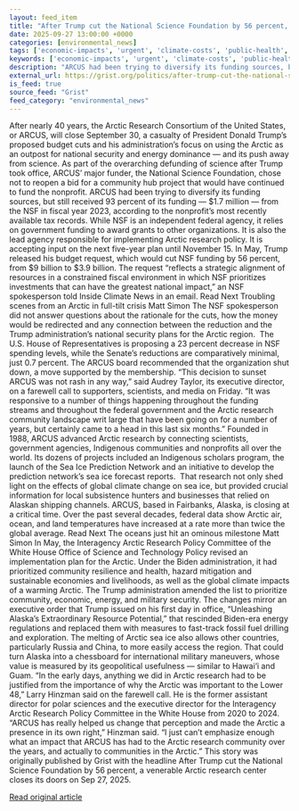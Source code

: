 ```yaml
---
layout: feed_item
title: "After Trump cut the National Science Foundation by 56 percent, a venerable Arctic research center closes its doors"
date: 2025-09-27 13:00:00 +0000
categories: [environmental_news]
tags: ['economic-impacts', 'urgent', 'climate-costs', 'public-health', 'polar-regions', 'emissions', 'arctic', 'year-2023', 'climate-health', 'fossil-fuels']
keywords: ['economic-impacts', 'urgent', 'climate-costs', 'public-health', 'trump', 'polar-regions', 'after', 'national']
description: "ARCUS had been trying to diversify its funding sources, but still received 93 percent of its funding — $1"
external_url: https://grist.org/politics/after-trump-cut-the-national-science-foundation-by-56-percent-a-venerable-arctic-research-center-closes-its-doors/
is_feed: true
source_feed: "Grist"
feed_category: "environmental_news"
---
```


After nearly 40 years, the Arctic Research Consortium of the United States, or ARCUS, will close September 30, a casualty of President Donald Trump’s proposed budget cuts and his administration’s focus on using the Arctic as an outpost for national security and energy dominance — and its push away from science. As part of the overarching defunding of science after Trump took office, ARCUS’ major funder, the National Science Foundation, chose not to reopen a bid for a community hub project that would have continued to fund the nonprofit. ARCUS had been trying to diversify its funding sources, but still received 93 percent of its funding — $1.7 million — from the NSF in fiscal year 2023, according to the nonprofit’s most recently available tax records. While NSF is an independent federal agency, it relies on government funding to award grants to other organizations. It is also the lead agency responsible for implementing Arctic research policy. It is accepting input on the next five-year plan until November 15. In May, Trump released his budget request, which would cut NSF funding by 56 percent, from $9 billion to $3.9 billion. The request “reflects a strategic alignment of resources in a constrained fiscal environment in which NSF prioritizes investments that can have the greatest national impact,” an NSF spokesperson told Inside Climate News in an email. Read Next Troubling scenes from an Arctic in full-tilt crisis Matt Simon The NSF spokesperson did not answer questions about the rationale for the cuts, how the money would be redirected and any connection between the reduction and the Trump administration’s national security plans for the Arctic region.&nbsp; The U.S. House of Representatives is proposing a 23 percent decrease in NSF spending levels, while the Senate’s reductions are comparatively minimal, just 0.7 percent. The ARCUS board recommended that the organization shut down, a move supported by the membership. “This decision to sunset ARCUS was not rash in any way,” said Audrey Taylor, its executive director, on a farewell call to supporters, scientists, and media on Friday. “It was responsive to a number of things happening throughout the funding streams and throughout the federal government and the Arctic research community landscape writ large that have been going on for a number of years, but certainly came to a head in this last six months.” Founded in 1988, ARCUS advanced Arctic research by connecting scientists, government agencies, Indigenous communities and nonprofits all over the world. Its dozens of projects included an Indigenous scholars program, the launch of the&nbsp;Sea Ice Prediction Network&nbsp;and an initiative to develop the prediction network’s sea ice forecast reports.&nbsp; That research not only shed light on the effects of global climate change on sea ice, but provided crucial information for local subsistence hunters and businesses that relied on Alaskan shipping channels. ARCUS, based in Fairbanks, Alaska, is closing at a critical time. Over the past several decades, federal data show Arctic air, ocean, and land temperatures have increased at a rate more than twice the global average. Read Next The oceans just hit an ominous milestone Matt Simon In May, the Interagency Arctic Research Policy Committee of the White House Office of Science and Technology Policy revised an implementation plan for the Arctic. Under the Biden administration, it had prioritized community resilience and health, hazard mitigation and sustainable economies and livelihoods, as well as the global climate impacts of a warming Arctic. The Trump administration amended the list to prioritize community, economic, energy, and military security. The changes mirror an executive order that Trump issued on his first day in office, “Unleashing Alaska’s Extraordinary Resource Potential,” that rescinded Biden-era energy regulations and replaced them with measures to fast-track fossil fuel drilling and exploration. The melting of Arctic sea ice also allows other countries, particularly Russia and China, to more easily access the region. That could turn Alaska into a chessboard for international military maneuvers, whose value is measured by its geopolitical usefulness — similar to Hawai‘i and Guam. “In the early days, anything we did in Arctic research had to be justified from the importance of why the Arctic was important to the Lower 48,” Larry Hinzman said on the farewell call. He is the former assistant director for polar sciences and the executive director for the Interagency Arctic Research Policy Committee in the White House from 2020 to 2024. “ARCUS has really helped us change that perception and made the Arctic a presence in its own right,” Hinzman said. “I just can’t emphasize enough what an impact that ARCUS has had to the Arctic research community over the years, and actually to communities in the Arctic.” This story was originally published by Grist with the headline After Trump cut the National Science Foundation by 56 percent, a venerable Arctic research center closes its doors on Sep 27, 2025.

[Read original article](https://grist.org/politics/after-trump-cut-the-national-science-foundation-by-56-percent-a-venerable-arctic-research-center-closes-its-doors/)
